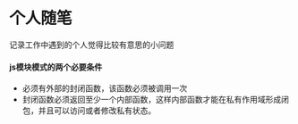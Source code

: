 # 个人随笔
记录工作中遇到的个人觉得比较有意思的小问题

#### js模块模式的两个必要条件
- 必须有外部的封闭函数，该函数必须被调用一次
- 封闭函数必须返回至少一个内部函数，这样内部函数才能在私有作用域形成闭包，并且可以访问或者修改私有状态。

